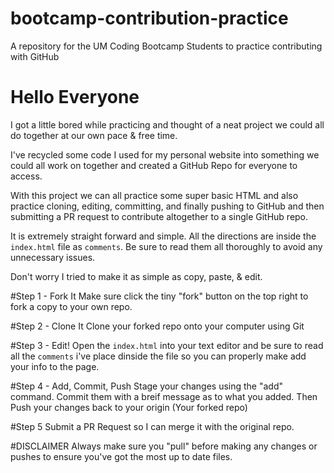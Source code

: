 # bootcamp-contribution-practice
A repository for the UM Coding Bootcamp Students to practice contributing with GitHub


# Hello Everyone
I got a little bored while practicing and thought of a neat project we could all do together at our own pace & free time.

I've recycled some code I used for my personal website into something we could all work on together and created a GitHub Repo for everyone to access.

With this project we can all practice some super basic HTML and also practice cloning, editing, committing, and finally pushing to GitHub and then submitting a PR request to contribute altogether to a single GitHub repo.

It is extremely straight forward and simple.
All the directions are inside the `index.html` file as `comments`.
Be sure to read them all thoroughly to avoid any unnecessary issues.

Don't worry I tried to make it as simple as copy, paste, & edit.

#Step 1 - Fork It
Make sure click the tiny "fork" button on the top right to fork a copy to your own repo.

#Step 2 - Clone It
Clone your forked repo onto your computer using Git

#Step 3 - Edit!
Open the `index.html` into your text editor and be sure to read all the `comments` i've place dinside the file so you can properly make add your info to the page.

#Step 4 - Add, Commit, Push
Stage your changes using the "add" command.
Commit them with a breif message as to what you added.
Then Push your changes back to your origin (Your forked repo)

#Step 5
Submit a PR Request so I can merge it with the original repo.

#DISCLAIMER
Always make sure you "pull" before making any changes or pushes to ensure you've got the most up to date files.
